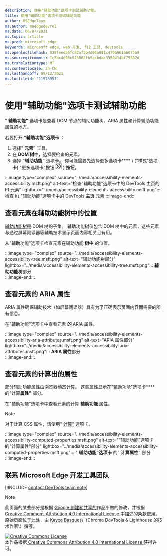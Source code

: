 ```yaml
---
description: 使用"辅助功能"选项卡测试辅助功能。
title: 使用"辅助功能"选项卡测试辅助功能
author: MSEdgeTeam
ms.author: msedgedevrel
ms.date: 06/07/2021
ms.topic: article
ms.prod: microsoft-edge
keywords: microsoft edge, web 开发, f12 工具, devtools
ms.openlocfilehash: 839feed56fc82af2b4d96a081c476696166075b9
ms.sourcegitcommit: 1c5bc4695c976805fb5acbdac3350414bf79582d
ms.translationtype: MT
ms.contentlocale: zh-CN
ms.lasthandoff: 09/12/2021
ms.locfileid: "11975957"
---
```

<!-- this article was created on 05/11/2021 by moving a section out from the "Accessibility reference" article (reference.md) -->
<!-- Copyright Kayce Basques 

   Licensed under the Apache License, Version 2.0 (the "License");
   you may not use this file except in compliance with the License.
   You may obtain a copy of the License at

       https://www.apache.org/licenses/LICENSE-2.0

   Unless required by applicable law or agreed to in writing, software
   distributed under the License is distributed on an "AS IS" BASIS,
   WITHOUT WARRANTIES OR CONDITIONS OF ANY KIND, either express or implied.
   See the License for the specific language governing permissions and
   limitations under the License.  -->  
# <a name="test-accessibility-using-the-accessibility-tab"></a>使用"辅助功能"选项卡测试辅助功能

" **辅助功能"** 选项卡是查看 DOM 节点的辅助功能树、ARIA 属性和计算辅助功能属性的地方。  

若要打开 **"辅助功能"选项卡** ：

1.  选择" **元素"** 工具。  
1.  在 **DOM 树**中，选择要检查的元素。  
1.  选择 **"辅助功能"** 选项卡。 你可能需要先选择更多选项卡**** \ ("样式"选项卡) "更多选项卡"按钮 ![ ](../media/more-tabs-icon.msft.png) \) **按钮**。

:::image type="complex" source="../media/accessibility-elements-accessibility.msft.png" alt-text="检查&quot;辅助功能&quot;选项卡中的 DevTools 主页的 h1 元素" lightbox="../media/accessibility-elements-accessibility.msft.png":::
   检查 `h1` "辅助功能"选项卡中的 DevTools **主页** 元素
:::image-end:::  


## <a name="view-the-position-of-an-element-in-the-accessibility-tree"></a>查看元素在辅助功能树中的位置

[辅助功能树][MDNAccessibilityTree]是 DOM 树的子集。  辅助功能树仅包含 DOM 树中的元素，这些元素与通过屏幕阅读器等辅助技术显示页面内容相关且有用。

从"辅助功能"选项卡检查元素在辅助功能 **树中** 的位置。  

:::image type="complex" source="../media/accessibility-elements-accessibility-tree.msft.png" alt-text="辅助功能树部分" lightbox="../media/accessibility-elements-accessibility-tree.msft.png":::
   **辅助功能树**部分  
:::image-end:::  


## <a name="view-the-aria-attributes-of-an-element"></a>查看元素的 ARIA 属性  

ARIA 属性确保辅助技术（如屏幕阅读器）具有为了正确表示页面内容而需要的所有信息。  

在"辅助功能"选项卡中查看元素 **的** ARIA 属性。

:::image type="complex" source="../media/accessibility-elements-accessibility-aria-attributes.msft.png" alt-text="ARIA 属性部分" lightbox="../media/accessibility-elements-accessibility-aria-attributes.msft.png":::
   **ARIA 属性**部分  
:::image-end:::  


## <a name="view-the-computed-accessibility-properties-of-an-element"></a>查看元素的计算出的属性  


部分辅助功能属性由浏览器动态计算。  这些属性显示在"辅助功能"选项卡**** 的"计算**属性"** 部分。  

在"辅助功能"选项卡中查看元素的计算 **辅助功能** 属性。

> [!NOTE]
> 对于计算 CSS 属性，请使用" [计算"][DevtoolsCssReferenceViewActuallyAppliedElements] 选项卡。

:::image type="complex" source="../media/accessibility-elements-accessibility-computed-properties.msft.png" alt-text="&quot;辅助功能&quot;选项卡的&quot;计算属性&quot;部分" lightbox="../media/accessibility-elements-accessibility-computed-properties.msft.png":::
   " **辅助功能"选项卡** 的" **计算属性"** 部分  
:::image-end:::  


## <a name="getting-in-touch-with-the-microsoft-edge-devtools-team"></a>联系 Microsoft Edge 开发工具团队  

[!INCLUDE [contact DevTools team note](../includes/contact-devtools-team-note.md)]  


> [!NOTE]
> 此页面的某些部分是根据 [Google 创建和共享的][GoogleSitePolicies]作品所做的修改，并根据[ Creative Commons Attribution 4.0 International License ][CCA4IL]中描述的条款使用。  
> 原始页面位于[此处](https://developers.google.com/web/tools/chrome-devtools/accessibility/reference)，由 [Kayce Basques][KayceBasques]\（Chrome DevTools \& Lighthouse 的技术作家\）撰写。  

[![Creative Commons License][CCby4Image]][CCA4IL]  
本作品根据[ Creative Commons Attribution 4.0 International License ][CCA4IL]获得许可。  


<!-- links -->
[DevtoolsCssReferenceViewActuallyAppliedElements]: ../css/reference.md#view-only-the-css-that-is-actually-applied-to-an-element "仅查看实际应用于元素的 CSS - CSS 参考|Microsoft Docs"  
[MDNAccessibilityTree]: https://developer.mozilla.org/docs/Glossary/AOM "辅助功能树 (AOM) | MDN"  
[GoogleSitePolicies]: https://developers.google.com/terms/site-policies  
[CCA4IL]: https://creativecommons.org/licenses/by/4.0  
[KayceBasques]: https://developers.google.com/web/resources/contributors/kaycebasques  
[CCby4Image]: https://i.creativecommons.org/l/by/4.0/88x31.png  
